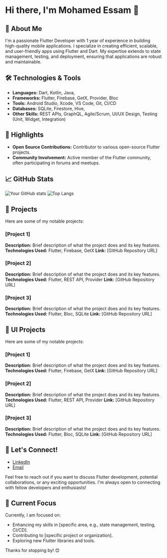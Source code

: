 # Hi there, I'm Mohamed Essam 👋

## 🚀 About Me
I'm a passionate Flutter Developer with 1 year of experience in building high-quality mobile applications. I specialize in creating efficient, scalable, and user-friendly apps using Flutter and Dart. My expertise extends to state management, testing, and deployment, ensuring that applications are robust and maintainable.

## 🛠️ Technologies & Tools
- **Languages:** Dart, Kotlin, Java,
- **Frameworks:** Flutter, Firebase, GetX, Provider, Bloc
- **Tools:** Android Studio, Xcode, VS Code, Git, CI/CD
- **Databases:** SQLite, Firestore, Hive, 
- **Other Skills:** REST APIs, GraphQL, Agile/Scrum, UI/UX Design, Testing (Unit, Widget, Integration)

## 🌟 Highlights
- **Open Source Contributions:** Contributor to various open-source Flutter projects.
- **Community Involvement:** Active member of the Flutter community, often participating in forums and meetups.

## 📈 GitHub Stats
![Your GitHub stats](https://github-readme-stats.vercel.app/api?username=MohamedEssam9009&show_icons=true&theme=radical)
![Top Langs](https://github-readme-stats.vercel.app/api/top-langs/?username=MohamedEssam9009&layout=compact&theme=radical)

## 📂 Projects
Here are some of my notable projects:

### [Project 1]
**Description:** Brief description of what the project does and its key features.
**Technologies Used:** Flutter, Firebase, GetX
**Link:** [GitHub Repository URL]

### [Project 2]
**Description:** Brief description of what the project does and its key features.
**Technologies Used:** Flutter, REST API, Provider
**Link:** [GitHub Repository URL]

### [Project 3]
**Description:** Brief description of what the project does and its key features.
**Technologies Used:** Flutter, Bloc, SQLite
**Link:** [GitHub Repository URL]

## 📂 UI Projects
Here are some of my notable projects:

### [Project 1]
**Description:** Brief description of what the project does and its key features.
**Technologies Used:** Flutter, Firebase, GetX
**Link:** [GitHub Repository URL]

### [Project 2]
**Description:** Brief description of what the project does and its key features.
**Technologies Used:** Flutter, REST API, Provider
**Link:** [GitHub Repository URL]

### [Project 3]
**Description:** Brief description of what the project does and its key features.
**Technologies Used:** Flutter, Bloc, SQLite
**Link:** [GitHub Repository URL]

## 💬 Let's Connect!
- [LinkedIn](https://www.linkedin.com/in/your-linkedin-username/)
- [Email](mailto:your-email@example.com)

Feel free to reach out if you want to discuss Flutter development, potential collaborations, or any exciting opportunities. I'm always open to connecting with fellow developers and enthusiasts!

## 🎯 Current Focus
Currently, I am focused on:
- Enhancing my skills in [specific area, e.g., state management, testing, CI/CD].
- Contributing to [specific project or organization].
- Exploring new Flutter libraries and tools.
<!--
## 📝 Blog Posts
- [Blog Post 1](https://medium.com/@your-medium-username/your-blog-post-title)
- [Blog Post 2](https://medium.com/@your-medium-username/your-blog-post-title)
-->
Thanks for stopping by! 😊
